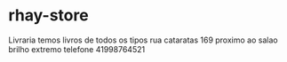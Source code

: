 # rhay-store
Livraria
temos livros de todos os tipos 
rua cataratas 169 proximo ao salao brilho extremo 
telefone 41998764521
